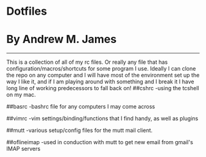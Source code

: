 # Dotfiles 
# By Andrew M. James 
---
This is a collection of all of my <whatever>rc files. Or really 
any file that has configuration/macros/shortcuts for some program I use. Ideally 
I can clone the repo on any computer and I will have most of the 
environment set up the way I like it, and if I am playing around with 
something and I break it I have long line of working predecessors to fall back 
on!
##cshrc
-using the tcshell on my mac. 

##basrc
-bashrc file for any computers I may come across

##vimrc
-vim settings/binding/functions that I find handy, as well as plugins 

##mutt
-various setup/config files for the mutt mail client.

##oflineimap
-used in conduction with mutt to get new email from gmail's IMAP servers 




